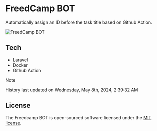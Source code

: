 # FreedCamp BOT

Automatically assign an ID before the task title based on Github Action.

![FreedCamp BOT](https://repository-images.githubusercontent.com/737932867/7d34798b-2680-471c-b089-a78a718d3d6a)

## Tech

- Laravel
- Docker
- Github Action

> [!NOTE]  
> History last updated on Wednesday, May 8th, 2024, 2:39:32 AM

## License

The Freedcamp BOT is open-sourced software licensed under the [MIT license](https://opensource.org/licenses/MIT).
